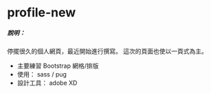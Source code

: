 # profile-new
##### 說明：
停擺很久的個人網頁，最近開始進行撰寫。
這次的頁面也使以一頁式為主。

* 主要練習 Bootstrap 網格/排版
* 使用： sass / pug
* 設計工具： adobe XD
